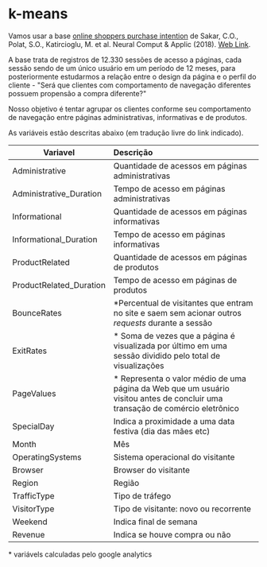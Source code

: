 # k-means
Vamos usar a base [online shoppers purchase intention](https://archive.ics.uci.edu/ml/datasets/Online+Shoppers+Purchasing+Intention+Dataset) de Sakar, C.O., Polat, S.O., Katircioglu, M. et al. Neural Comput & Applic (2018). [Web Link](https://doi.org/10.1007/s00521-018-3523-0).

A base trata de registros de 12.330 sessões de acesso a páginas, cada sessão sendo de um único usuário em um período de 12 meses, para posteriormente estudarmos a relação entre o design da página e o perfil do cliente - "Será que clientes com comportamento de navegação diferentes possuem propensão a compra diferente?" 

Nosso objetivo é tentar agrupar os clientes conforme seu comportamento de navegação entre páginas administrativas, informativas e de produtos. 

As variáveis estão descritas abaixo (em tradução livre do link indicado).

|Variavel                |Descrição          | 
|------------------------|:-------------------| 
|Administrative          | Quantidade de acessos em páginas administrativas| 
|Administrative_Duration | Tempo de acesso em páginas administrativas | 
|Informational           | Quantidade de acessos em páginas informativas  | 
|Informational_Duration  | Tempo de acesso em páginas informativas  | 
|ProductRelated          | Quantidade de acessos em páginas de produtos | 
|ProductRelated_Duration | Tempo de acesso em páginas de produtos | 
|BounceRates             | *Percentual de visitantes que entram no site e saem sem acionar outros *requests* durante a sessão  | 
|ExitRates               | * Soma de vezes que a página é visualizada por último em uma sessão dividido pelo total de visualizações | 
|PageValues              | * Representa o valor médio de uma página da Web que um usuário visitou antes de concluir uma transação de comércio eletrônico | 
|SpecialDay              | Indica a proximidade a uma data festiva (dia das mães etc) | 
|Month                   | Mês  | 
|OperatingSystems        | Sistema operacional do visitante | 
|Browser                 | Browser do visitante | 
|Region                  | Região | 
|TrafficType             | Tipo de tráfego                  | 
|VisitorType             | Tipo de visitante: novo ou recorrente | 
|Weekend                 | Indica final de semana | 
|Revenue                 | Indica se houve compra ou não |

\* variávels calculadas pelo google analytics
